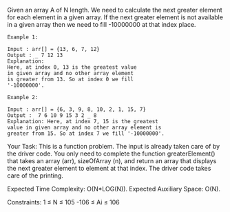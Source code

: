 Given an array A of N length. We need to calculate the next greater element for each element in a given array. If the next greater element is not available in a given array then we need to fill -10000000 at that index place.
```
Example 1:

Input : arr[] = {13, 6, 7, 12}
Output : _ 7 12 13 
Explanation:
Here, at index 0, 13 is the greatest value 
in given array and no other array element 
is greater from 13. So at index 0 we fill 
'-10000000'.
```
```
Example 2:

Input : arr[] = {6, 3, 9, 8, 10, 2, 1, 15, 7} 
Output :  7 6 10 9 15 3 2 _ 8
Explanation: Here, at index 7, 15 is the greatest
value in given array and no other array element is
greater from 15. So at index 7 we fill '-10000000'.
```

Your Task:
This is a function problem. The input is already taken care of by the driver code. You only need to complete the function greaterElement() that takes an array (arr), sizeOfArray (n), and return an array that displays the next greater element to element at that index. The driver code takes care of the printing.

Expected Time Complexity: O(N*LOG(N)).
Expected Auxiliary Space: O(N).

 

Constraints:
1 ≤ N ≤ 105
-106 ≤ Ai ≤ 106
